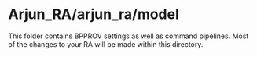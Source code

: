 # Arjun_RA/arjun_ra/model

This folder contains BPPROV settings as well as command pipelines.
Most of the changes to your RA will be made within this directory.